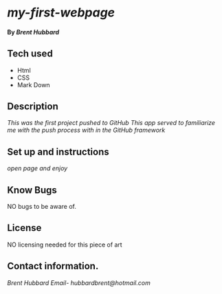 # _my-first-webpage_

#### By _**Brent Hubbard**_

## Tech used

* Html
* CSS
* Mark Down

## Description

_This was the first project pushed to GitHub This app served to familiarize me with the push process with in the GitHub framework_

## Set up and instructions

_open page and enjoy_

## Know Bugs

NO bugs to be aware of.

## License
NO licensing needed for this piece of art

## Contact information.
_Brent Hubbard Email- hubbardbrent@hotmail.com_